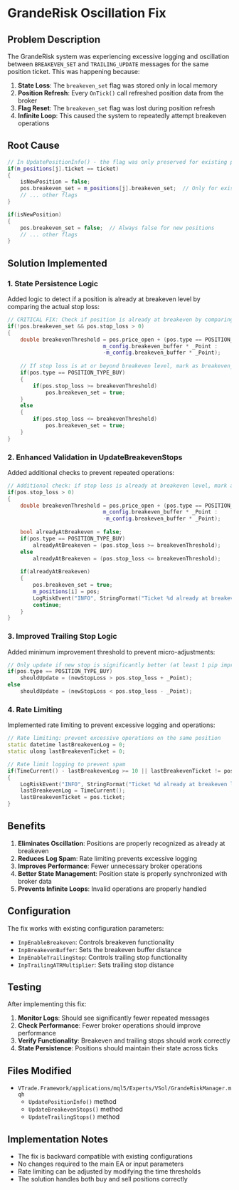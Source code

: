 # GrandeRisk Oscillation Fix

## Problem Description

The GrandeRisk system was experiencing excessive logging and oscillation between `BREAKEVEN_SET` and `TRAILING_UPDATE` messages for the same position ticket. This was happening because:

1. **State Loss**: The `breakeven_set` flag was stored only in local memory
2. **Position Refresh**: Every `OnTick()` call refreshed position data from the broker
3. **Flag Reset**: The `breakeven_set` flag was lost during position refresh
4. **Infinite Loop**: This caused the system to repeatedly attempt breakeven operations

## Root Cause

```cpp
// In UpdatePositionInfo() - the flag was only preserved for existing positions
if(m_positions[j].ticket == ticket)
{
    isNewPosition = false;
    pos.breakeven_set = m_positions[j].breakeven_set;  // Only for existing
    // ... other flags
}

if(isNewPosition)
{
    pos.breakeven_set = false;  // Always false for new positions
    // ... other flags
}
```

## Solution Implemented

### 1. State Persistence Logic

Added logic to detect if a position is already at breakeven level by comparing the actual stop loss:

```cpp
// CRITICAL FIX: Check if position is already at breakeven by comparing stop loss
if(!pos.breakeven_set && pos.stop_loss > 0)
{
    double breakevenThreshold = pos.price_open + (pos.type == POSITION_TYPE_BUY ? 
                              m_config.breakeven_buffer * _Point : 
                              -m_config.breakeven_buffer * _Point);
    
    // If stop loss is at or beyond breakeven level, mark as breakeven_set
    if(pos.type == POSITION_TYPE_BUY)
    {
        if(pos.stop_loss >= breakevenThreshold)
            pos.breakeven_set = true;
    }
    else
    {
        if(pos.stop_loss <= breakevenThreshold)
            pos.breakeven_set = true;
    }
}
```

### 2. Enhanced Validation in UpdateBreakevenStops

Added additional checks to prevent repeated operations:

```cpp
// Additional check: if stop loss is already at breakeven level, mark as set
if(pos.stop_loss > 0)
{
    double breakevenThreshold = pos.price_open + (pos.type == POSITION_TYPE_BUY ? 
                              m_config.breakeven_buffer * _Point : 
                              -m_config.breakeven_buffer * _Point);
    
    bool alreadyAtBreakeven = false;
    if(pos.type == POSITION_TYPE_BUY)
        alreadyAtBreakeven = (pos.stop_loss >= breakevenThreshold);
    else
        alreadyAtBreakeven = (pos.stop_loss <= breakevenThreshold);
        
    if(alreadyAtBreakeven)
    {
        pos.breakeven_set = true;
        m_positions[i] = pos;
        LogRiskEvent("INFO", StringFormat("Ticket %d already at breakeven level %.5f", pos.ticket, pos.stop_loss));
        continue;
    }
}
```

### 3. Improved Trailing Stop Logic

Added minimum improvement threshold to prevent micro-adjustments:

```cpp
// Only update if new stop is significantly better (at least 1 pip improvement)
if(pos.type == POSITION_TYPE_BUY)
    shouldUpdate = (newStopLoss > pos.stop_loss + _Point);
else
    shouldUpdate = (newStopLoss < pos.stop_loss - _Point);
```

### 4. Rate Limiting

Implemented rate limiting to prevent excessive logging and operations:

```cpp
// Rate limiting: prevent excessive operations on the same position
static datetime lastBreakevenLog = 0;
static ulong lastBreakevenTicket = 0;

// Rate limit logging to prevent spam
if(TimeCurrent() - lastBreakevenLog >= 10 || lastBreakevenTicket != pos.ticket)
{
    LogRiskEvent("INFO", StringFormat("Ticket %d already at breakeven level %.5f", pos.ticket, pos.stop_loss));
    lastBreakevenLog = TimeCurrent();
    lastBreakevenTicket = pos.ticket;
}
```

## Benefits

1. **Eliminates Oscillation**: Positions are properly recognized as already at breakeven
2. **Reduces Log Spam**: Rate limiting prevents excessive logging
3. **Improves Performance**: Fewer unnecessary broker operations
4. **Better State Management**: Position state is properly synchronized with broker data
5. **Prevents Infinite Loops**: Invalid operations are properly handled

## Configuration

The fix works with existing configuration parameters:

- `InpEnableBreakeven`: Controls breakeven functionality
- `InpBreakevenBuffer`: Sets the breakeven buffer distance
- `InpEnableTrailingStop`: Controls trailing stop functionality
- `InpTrailingATRMultiplier`: Sets trailing stop distance

## Testing

After implementing this fix:

1. **Monitor Logs**: Should see significantly fewer repeated messages
2. **Check Performance**: Fewer broker operations should improve performance
3. **Verify Functionality**: Breakeven and trailing stops should work correctly
4. **State Persistence**: Positions should maintain their state across ticks

## Files Modified

- `VTrade.Framework/applications/mql5/Experts/VSol/GrandeRiskManager.mqh`
  - `UpdatePositionInfo()` method
  - `UpdateBreakevenStops()` method  
  - `UpdateTrailingStops()` method

## Implementation Notes

- The fix is backward compatible with existing configurations
- No changes required to the main EA or input parameters
- Rate limiting can be adjusted by modifying the time thresholds
- The solution handles both buy and sell positions correctly
